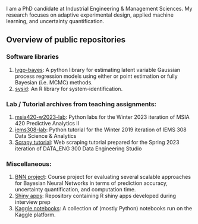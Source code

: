 I am a PhD candidate at Industrial Engineering & Management Sciences. My research focuses on adaptive experimental design, applied machine learning, and uncertainty quantification. 

## Overview of public repositories

### Software libraries

1. [lvgp-bayes](https://github.com/syerramilli/lvgp-bayes): A python library for estimating latent variable Gaussian process regression models using either or point estimation or fully Bayesian (i.e. MCMC) methods. 
2. [sysid](https://github.com/syerramilli/R-sysid): An R library for system-identification. 

### Lab / Tutorial archives from teaching assignments:

1. [msia420-w2023-lab](https://github.com/syerramilli/msia420-w2023-lab): Python labs for the Winter 2023 iteration of MSIA 420 Predictive Analytics II
2. [iems308-lab](https://github.com/syerramilli/iems308_lab): Python tutorial for the Winter 2019 iteration of IEMS 308 Data Science & Analytics
3. [Scrapy tutorial](https://github.com/syerramilli/scrapy_tutorial): Web scraping tutorial prepared for the Spring 2023 iteration of DATA_ENG 300 Data Engineering Studio

### Miscellaneous:

1. [BNN project](https://github.com/syerramilli/iems490bnn): Course project for evaluating several scalable approaches for Bayesian Neural Networks in terms of prediction accuracy, uncertainty quantification, and computation time.
2. [Shiny apps](https://github.com/syerramilli/r-shiny-practice): Repository containing R shiny apps developed during interview prep
3. [Kaggle notebooks](https://github.com/syerramilli/kaggle-notebooks): A collection of (mostly Python) notebooks run on the Kaggle platform.
